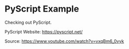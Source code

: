 # PyScript Example

Checking out PyScript.

PyScript Website: https://pyscript.net/

Source: https://www.youtube.com/watch?v=vxqBm6_0vyk

